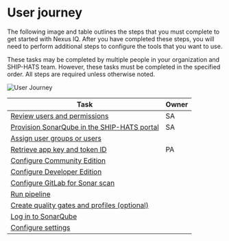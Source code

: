 # User journey

The following image and table outlines the steps that you must complete to get started with Nexus IQ. After you have completed these steps, you will need to perform additional steps to configure the tools that you want to use.

These tasks may be completed by multiple people in your organization and SHIP-HATS team. However, these tasks must be completed in the specified order. All steps are required unless otherwise noted. 

![User Journey](./images/user-journey-sonarqube.png)


|Task|Owner|
|---|---|
|[Review users and permissions](sonarqube/sonarqube-users-and-permissions)|SA|
|[Provision SonarQube in the SHIP-HATS portal](sonarqube/sonarqube-provision)|SA|
[Assign user groups or users](sonarqube/sonarqube-add)|
[Retrieve app key and token ID](sonarqube/sonarqube-retrieve)|PA
[Configure Community Edition](sonarqube/sonarqube-set-up-community-edition)|
[Configure Developer Edition](sonarqube/sonarqube-set-up-developer-edition)|
[Configure GitLab for Sonar scan](sonarqube/sonarqube-configure-gitlab)|
[Run pipeline](sonarqube/sonarqube-run-pipeline)|
[Create quality gates and profiles (optional)](sonarqube/sonarqube-quality-gates-and-profiles)|  
[Log in to SonarQube](sonarqube/sonarqube-log-in)|  
[Configure settings](sonarqube/sonarqube-configure-settings)|